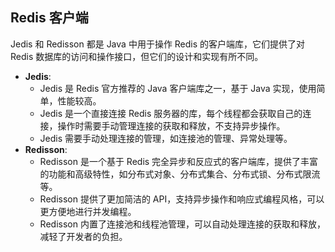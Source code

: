 



## Redis 客户端

Jedis 和 Redisson 都是 Java 中用于操作 Redis 的客户端库，它们提供了对 Redis 数据库的访问和操作接口，但它们的设计和实现有所不同。

- **Jedis**:
  - Jedis 是 Redis 官方推荐的 Java 客户端库之一，基于 Java 实现，使用简单，性能较高。
  - Jedis 是一个直接连接 Redis 服务器的库，每个线程都会获取自己的连接，操作时需要手动管理连接的获取和释放，不支持异步操作。
  - Jedis 需要手动处理连接的管理，如连接池的管理、异常处理等。
- **Redisson**:
  - Redisson 是一个基于 Redis 完全异步和反应式的客户端库，提供了丰富的功能和高级特性，如分布式对象、分布式集合、分布式锁、分布式限流等。
  - Redisson 提供了更加简洁的 API，支持异步操作和响应式编程风格，可以更方便地进行并发编程。
  - Redisson 内置了连接池和线程池管理，可以自动处理连接的获取和释放，减轻了开发者的负担。





